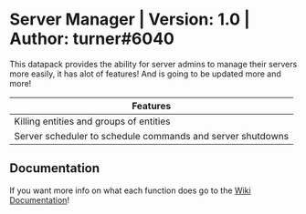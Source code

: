 # Server Manager | Version: 1.0 | Author: turner#6040

This datapack provides the ability for server admins to manage their servers more easily, it has alot of features! And is going to be updated more and more!


Features |
-------- |
Killing entities and groups of entities |
Server scheduler to schedule commands and server shutdowns |

## Documentation
If you want more info on what each function does go to the [Wiki Documentation](https://github.com/xXTurnerLP/mc-server-manager/wiki)!
